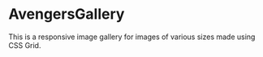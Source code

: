 # AvengersGallery

This is a responsive image gallery for images of various sizes made using CSS Grid.
